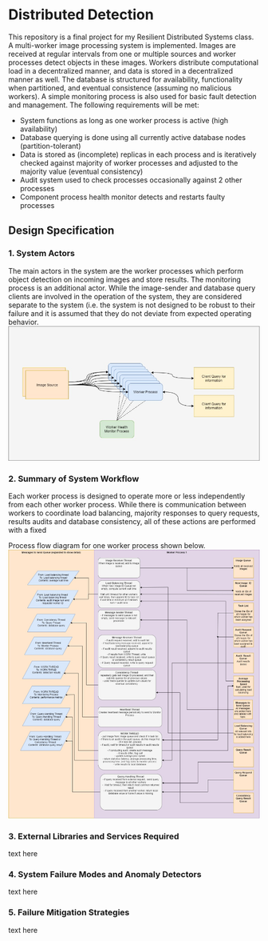 # Distributed Detection

This repository is a final project for my Resilient Distributed Systems class. A multi-worker image processing system is implemented. Images are received at regular intervals from one or multiple sources and worker processes detect objects in these images. Workers distribute computational load in a decentralized manner, and data is stored in a decentralized manner as well. The database is structured for availability, functionality when partitioned, and eventual consistence (assuming no malicious workers). A simple monitoring process is also used for basic fault detection and management. The following requirements will be met:
- System functions as long as one worker process is active (high availability)
- Database querying is done using all currently active database nodes (partition-tolerant)
- Data is stored as (incomplete) replicas in each process and is iteratively checked against majority of worker processes and adjusted to the majority value (eventual consistency)
- Audit system used to check processes occasionally against 2 other processes
- Component process health monitor detects and restarts faulty processes

## Design Specification
### 1. System Actors
The main actors in the system are the worker processes which perform object detection on incoming images and store results. The monitoring process is an additional actor. While the image-sender and database query clients are involved in the operation of the system, they are considered separate to the system (i.e. the system is not designed to be robust to their failure and it is assumed that they do not deviate from expected operating behavior.
![](readme_ims/diagram0.jpg)

### 2. Summary of System Workflow
Each worker process is designed to operate more or less independently from each other worker process. While there is communication between workers to coordinate load balancing, majority responses to query requests, results audits and database consistency, all of these actions are performed with a fixed

Process flow diagram for one worker process shown below.
![](readme_ims/diagram1.jpg)

### 3. External Libraries and Services Required
text here

### 4. System Failure Modes and Anomaly Detectors
text here

### 5. Failure Mitigation Strategies
text here


